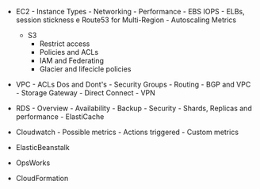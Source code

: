 
 - EC2
		- Instance Types
		- Networking
		- Performance
		- EBS IOPS
		- ELBs, session stickness e Route53 for Multi-Region
		- Autoscaling Metrics

	- S3
		-	Restrict access
		- Policies and ACLs 
		- IAM and Federating
		- Glacier and lifecicle policies

 - VPC
		- ACLs Dos and Dont's
		- Security Groups
		- Routing
		- BGP and VPC
		- Storage Gateway
		- Direct Connect
		- VPN

 - RDS
		- Overview
		- Availability
		- Backup
		- Security
		- Shards, Replicas and performance 
		- ElastiCache

 - Cloudwatch
		- Possible metrics
		- Actions triggered
		- Custom metrics

 - ElasticBeanstalk
 - OpsWorks
 - CloudFormation

